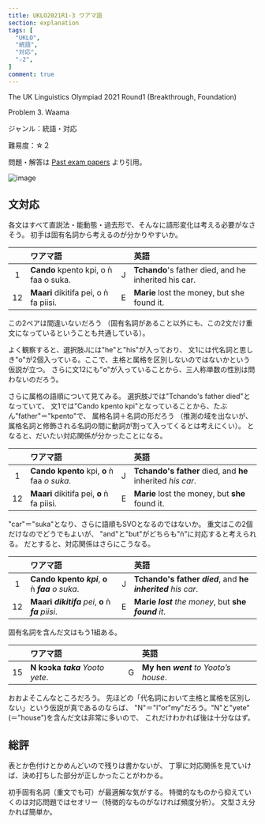 ```yaml
---
title: UKLO2021R1-3 ワアマ語
section: explanation
tags: [
  "UKLO",
  "統語",
  "対応",
  "☆2",
]
comment: true
---
```


The UK Linguistics Olympiad 2021 Round1 (Breakthrough, Foundation)

Problem 3. Waama

ジャンル：統語・対応

難易度：☆２

問題・解答は
[Past exam papers](https://www.uklo.org/problems-2021a)
より引用。

![image](./problem.jpg)

## 文対応

各文はすべて直説法・能動態・過去形で、そんなに語形変化は考える必要がなさそう。
初手は固有名詞から考えるのが分かりやすいか。

| | ワアマ語 | | 英語 |
| :-: | :-- | :-: | :-- |
| 1 | **Cando** kpento kpi, o ǹ faa o suka. | J | **Tchando**'s father died, and he inherited his car. |
| 12 | **Maari** dikitifa pei, o ǹ fa piisi. | E | **Marie** lost the money, but she found it. |

この2ペアは間違いないだろう
（固有名詞があること以外にも、この2文だけ重文になっているということも共通している）。

よく観察すると、選択肢Jには"he"と"his"が入っており、
文1には代名詞と思しき"o"が2個入っている。ここで、主格と属格を区別しないのではないかという仮説が立つ。
さらに文12にも"o"が入っていることから、三人称単数の性別は問わないのだろう。

さらに属格の語順について見てみる。
選択肢Jでは"Tchando's father died"となっていて、
文1では"Cando kpento kpi"となっていることから、たぶん"father"＝"kpento"で、
属格名詞＋名詞の形だろう
（推測の域を出ないが、属格名詞と修飾される名詞の間に動詞が割って入ってくるとは考えにくい）。
となると、だいたい対応関係が分かったことになる。

| | ワアマ語 | | 英語 |
| :-: | :-- | :-: | :-- |
| 1 | **Cando kpento** kpi, **o** ǹ faa *o suka*. | J | **Tchando's father** died, and **he** inherited *his car*. |
| 12 | **Maari** dikitifa pei, **o** ǹ fa piisi. | E | **Marie** lost the money, but **she** found it. |

"car"＝"suka"となり、さらに語順もSVOとなるのではないか。
重文はこの2個だけなのでどうでもよいが、
"and"と"but"がどちらも"ǹ"に対応すると考えられる。
だとすると、対応関係はさらにこうなる。

| | ワアマ語 | | 英語 |
| :-: | :-- | :-: | :-- |
| 1 | **Cando kpento** ***kpi***, **o** ǹ ***faa*** *o suka*. | J | **Tchando's father** ***died***, and **he** ***inherited*** *his car*. |
| 12 | **Maari** ***dikitifa*** *pei*, **o** ǹ ***fa*** *piisi*. | E | **Marie** ***lost*** *the money*, but **she** ***found*** *it*. |

固有名詞を含んだ文はもう1組ある。

| | ワアマ語 | | 英語 |
| :-: | :-- | :-: | :-- |
| 15 | **N kɔɔka** ***taka*** *Yooto yete*. | G | **My hen** ***went*** *to Yooto’s house*. |

おおよそこんなところだろう。
先ほどの「代名詞において主格と属格を区別しない」という仮説が真であるのならば、
"N"＝"I"or"my"だろう。"N"と"yete"(＝"house")を含んだ文は非常に多いので、
これだけわかれば後は十分なはず。

## 総評

表とか色付けとかめんどいので残りは書かないが、
丁寧に対応関係を見ていけば、決め打ちした部分が正しかったことがわかる。

初手固有名詞（重文でも可）が最適解な気がする。
特徴的なものから抑えていくのは対応問題ではセオリー（特徴的なものがなければ頻度分析）。
文型さえ分かれば簡単か。
